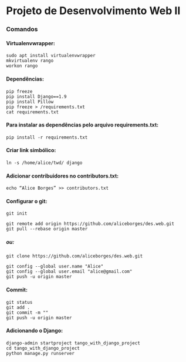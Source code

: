 # Projeto de Desenvolvimento Web II

### Comandos

#### Virtualenvwrapper:
```
sudo apt install virtualenvwrapper
mkvirtualenv rango
workon rango
```

#### Dependências:
```
pip freeze
pip install Django==1.9
pip install Pillow
pip freeze > /requirements.txt
cat requirements.txt
```

#### Para instalar as dependências pelo arquivo requirements.txt:
```
pip install -r requirements.txt 
```

#### Criar link simbólico:
```
ln -s /home/alice/twd/ django 
```

#### Adicionar contribuidores no contributors.txt:
```
echo “Alice Borges” >> contributors.txt
```

#### Configurar o git:
```
git init
```
```
git remote add origin https://github.com/aliceborges/des.web.git
git pull --rebase origin master
```
##### ou:
```
git clone https://github.com/aliceborges/des.web.git
```
```
git config --global user.name "Alice"
git config --global user.email "alice@gmail.com"
git push -u origin master
```

#### Commit:
```
git status
git add .
git commit -m ""
git push -u origin master
```

#### Adicionando o Django:
```
django-admin startproject tango_with_django_project
cd tango_with_django_project
python manage.py runserver
```




